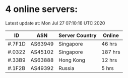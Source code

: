 # 4 online servers:

Latest update at: Mon Jul 27 07:10:16 UTC 2020

| ID | ASN | Server Country | Online |
| -- | --- | -------------- | ------ |
| #.7F1D | AS63949 | Singapore | 46 hrs |
| #.0322 | AS45102 | Singapore | 187 hrs |
| #.33B9 | AS63888 | Hong Kong | 12 hrs |
| #.1F2B | AS49392 | Russia | 5 hrs |

